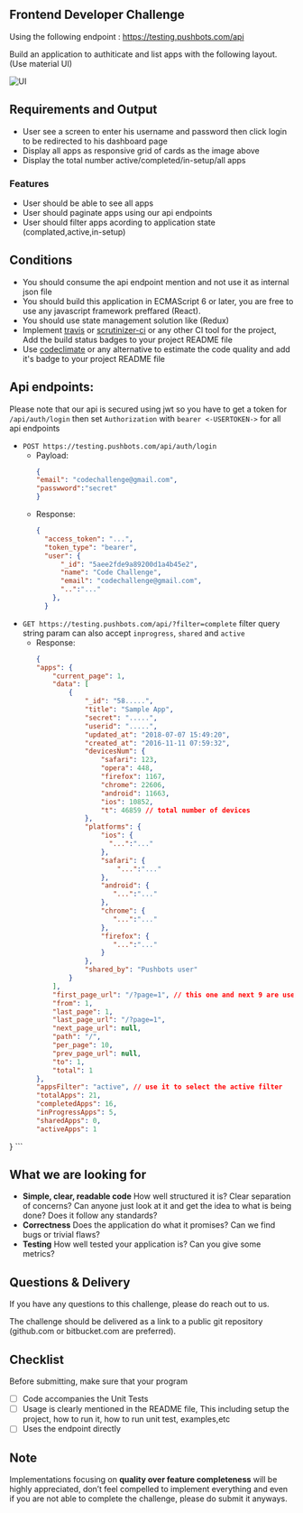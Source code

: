## Frontend Developer Challenge

Using the following endpoint : https://testing.pushbots.com/api

Build an application to authiticate and list apps with the following layout. (Use material UI)

![UI](https://user-images.githubusercontent.com/13505298/43805654-e567b8b6-9aa0-11e8-8813-a261cc15f010.jpg)

## Requirements and Output

- User see a screen to enter his username and password then click login to be redirected to his dashboard page
- Display all apps as responsive grid of cards as the image above
- Display the total number active/completed/in-setup/all apps

### Features

- User should be able to see all apps
- User should paginate apps using our api endpoints
- User should filter apps acording to application state (complated,active,in-setup)


## Conditions
- You should consume the api endpoint mention and not use it as internal json file
- You should build this application in ECMAScript 6 or later, you are free to use any javascript framework preffared (React).
- You should use state management solution like (Redux)
- Implement [travis](https://travis-ci.org) or [scrutinizer-ci](https://scrutinizer-ci.com) or any other CI tool for the project, Add the build status badges to your project README file
- Use [codeclimate](https://codeclimate.com) or any alternative to estimate the code quality and add it's badge to your project README file

## Api endpoints:
Please note that our api is secured using jwt so you have to get a token for `/api/auth/login` then set `Authorization` with `bearer <-USERTOKEN->` for all api endpoints

- `POST https://testing.pushbots.com/api/auth/login`
  - Payload:
    ```json
    {
    "email": "codechallenge@gmail.com",
    "passwword":"secret"
    }
    ```
  - Response:
    ```json
    {
      "access_token": "...",
      "token_type": "bearer",
      "user": {
          "_id": "5aee2fde9a89200d1a4b45e2",
          "name": "Code Challenge",
          "email": "codechallenge@gmail.com",
          "..":"..."
        },
      }
    ```
- `GET https://testing.pushbots.com/api/?filter=complete` filter query string param can also accept `inprogress`, `shared` and `active`
  - Response:
    ```json
    {
    "apps": {
        "current_page": 1,
        "data": [
            {
                "_id": "58.....",
                "title": "Sample App",
                "secret": ".....",
                "userid": ".....",
                "updated_at": "2018-07-07 15:49:20",
                "created_at": "2016-11-11 07:59:32",
                "devicesNum": {
                    "safari": 123,
                    "opera": 448,
                    "firefox": 1167,
                    "chrome": 22606,
                    "android": 11663,
                    "ios": 10852,
                    "t": 46859 // total number of devices
                },
                "platforms": {
                    "ios": {
                      "...":"..."
                    },
                    "safari": {
                        "...":"..."
                    },
                    "android": {
                       "...":"..."
                    },
                    "chrome": {
                       "...":"..."
                    },
                    "firefox": {
                       "...":"..."
                    }
                },
                "shared_by": "Pushbots user"
            }
        ],
        "first_page_url": "/?page=1", // this one and next 9 are used for pagination
        "from": 1,
        "last_page": 1,
        "last_page_url": "/?page=1",
        "next_page_url": null,
        "path": "/",
        "per_page": 10,
        "prev_page_url": null,
        "to": 1,
        "total": 1
    },
    "appsFilter": "active", // use it to select the active filter
    "totalApps": 21,
    "completedApps": 16,
    "inProgressApps": 5,
    "sharedApps": 0,
    "activeApps": 1
}
    ```

## What we are looking for

- **Simple, clear, readable code** How well structured it is? Clear separation of concerns? Can anyone just look at it and get the idea to
what is being done? Does it follow any standards?
- **Correctness** Does the application do what it promises? Can we find bugs or trivial flaws?
- **Testing** How well tested your application is? Can you give some metrics?


## Questions & Delivery

If you have any questions to this challenge, please do reach out to us.

The challenge should be delivered as a link to a public git repository (github.com or bitbucket.com are preferred).

## Checklist

Before submitting, make sure that your program

- [ ] Code accompanies the Unit Tests
- [ ] Usage is clearly mentioned in the README file, This including setup the project, how to run it, how to run unit test, examples,etc
- [ ] Uses the endpoint directly

## Note

Implementations focusing on **quality over feature completeness** will be highly appreciated,  don’t feel compelled to implement everything and even if you are not able to complete the challenge, please do submit it anyways.

